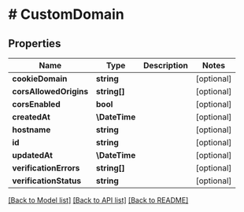 # # CustomDomain

## Properties

Name | Type | Description | Notes
------------ | ------------- | ------------- | -------------
**cookieDomain** | **string** |  | [optional]
**corsAllowedOrigins** | **string[]** |  | [optional]
**corsEnabled** | **bool** |  | [optional]
**createdAt** | **\DateTime** |  | [optional]
**hostname** | **string** |  | [optional]
**id** | **string** |  | [optional]
**updatedAt** | **\DateTime** |  | [optional]
**verificationErrors** | **string[]** |  | [optional]
**verificationStatus** | **string** |  | [optional]

[[Back to Model list]](../../README.md#models) [[Back to API list]](../../README.md#endpoints) [[Back to README]](../../README.md)
